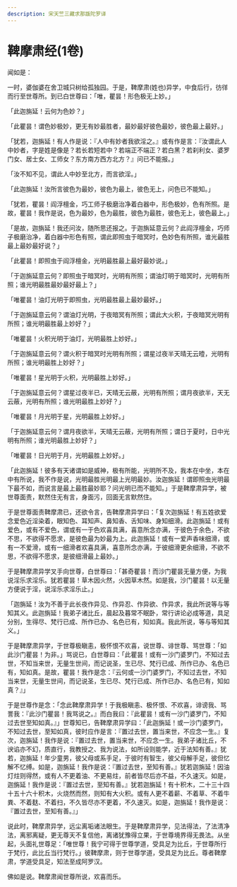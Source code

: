 ```yaml
---
description: 宋天竺三藏求那䟦陀罗译
---
```


# 鞞摩肃经(1卷)

闻如是：

一时，婆伽婆在舍卫城只树给孤独园。于是，鞞摩肃(姓也)异学，中食后行，彷徉而行至世尊所。到已白世尊曰：「唯，瞿昙！形色极无上妙。」

「此迦旃延！云何为色妙？」

「此瞿昙！谓色妙极妙，更无有妙最胜者，最妙最好彼色最妙，彼色最上最好。」

「犹若，迦旃延！有人作是说：『人中有妙者我欲淫之。』或有作是言：『汝谓此人中妙者，字是姓是像是？若长若短若中？若端正不端正？若白黑？若刹利女、婆罗门女、居士女、工师女？东方南方西方北方？』问已不能报。」

「汝不知不见，谓此人中妙至北方，而言欲淫。」

「此迦旃延！汝所言彼色为最妙，彼色为最上，彼色无上，问色已不能知。」

「犹若，瞿昙！阎浮檀金，巧工师子极磨治净着白器中，形色极妙，色有所照。是故，瞿昙！我作是说，色为最妙，色为最胜，彼色为最胜，彼色无上，彼色最上。」

「是故，迦旃延！我还问汝，随所思还报之。于迦旃延意云何？此阎浮檀金，巧师子极磨治净，着白器中形色有照，谓此即照虫于暗冥时，色妙色有所照，谁光最胜最上最妙最好说？」

「此瞿昙！即照虫于阎浮檀金，光明最胜最上最好最妙说。」

「于迦旃延意云何？即照虫于暗冥时，光明有所照；谓油灯明于暗冥时，光明有所照；谁光明最胜最妙最好最上？」

「唯瞿昙！油灯光明于即照虫，光明最胜最上最妙最好。」

「于迦旃延意云何？谓油灯光明，于夜暗冥有所照；谓此大火积，于夜暗冥光明有所照；谁光明最胜最上妙好？」

「唯瞿昙！火积光明于油灯，光明最胜上妙好。」

「于迦旃延意云何？谓火积于暗冥时光明有所照；谓星过夜半天晴无云曀，光明有所照；谁光明最胜上妙好？」

「唯瞿昙！星光明于火积，光明最胜上妙好。」

「于迦旃延意云何？谓星过夜半已，天晴无云蔽，光明有所照；谓月夜欲半，天无云蔽，光明有所照；谁光明最胜上妙好？」

「唯瞿昙！月光明于星，光明最胜上妙好。」

「于迦旃延意云何？谓月夜欲半，天晴无云蔽，光明有所照；谓日于夏时，日中光明有所照；谁光明最胜上妙好？」

「唯瞿昙！日光明于月，光明最胜上妙好。」

「此迦旃延！彼多有天诸谓如是威神，极有所能，光明所不及，我本在中坐，本在中有所说，我不作是说，光明最胜光明最上光明最妙。汝迦旃延！谓即照虫光明最下最不如，而说言是最上最胜最妙耶？问光明已而不能知。」于是鞞摩肃异学，被世尊面责，默然住无有言，身面污，回面无言默然住。

于是世尊面责鞞摩肃已，还欲令言，告鞞摩肃异学曰：「复次迦旃延！有五姓欲爱念爱色近淫染着，眼知色、耳知声、鼻知香、舌知味、身知细滑。此迦旃延！或有爱色，或有不爱色，谓或有一于色欢喜具满，喜意所念亦满，于彼色于余色，不欲不思，不欲得不愿求，是彼色最为妙最为上。此迦旃延！或有一爱声香味细滑，或有一不爱滑，或有一细滑者欢喜具满，喜意所念亦满，于彼细滑更余细滑，不欲不思，不欲得不愿求，是彼细滑最上最妙。」

于是鞞摩肃异学叉手向世尊，白世尊曰：「甚奇瞿昙！而沙门瞿昙无量方便，为我说淫乐求淫乐。犹若瞿昙！草木因火然，火因草木然。如是我，沙门瞿昙！以无量方便说于淫，说淫乐求淫乐止。」

「迦旃延！汝为不善于此长夜作异见、作异忍、作异欲、作异求，我此所说等与等知其义。此迦旃延！我弟子诸比丘，晨起及暮常不眠卧，常行讲论必成等道，具足分别，生得尽、梵行已成、所作已办、名色已有，知如真。我此所说，等与等知其义。」

于是鞞摩肃异学，于世尊极瞋恚，极怀恨不欢喜，说世尊、诽世尊、骂世尊：「如此沙门瞿昙！为非。」骂说已，白世尊曰：「此瞿昙！或有一沙门婆罗门，不知过去世，不知当来世，无量生世间，而记说圣，生已尽、梵行已成、所作已办、名色已有，知如真。是故，瞿昙！我作是念：『云何或一沙门婆罗门，不知过去世，不知当来世，无量生世间，而记说圣，生已尽、梵行已成、所作已办、名色已有，知如真？』」

于是世尊作是念：「念此鞞摩肃异学！于我极瞋恚、极怀恨、不欢喜，诽谤我、骂詈我：『此沙门瞿昙！我骂说之。』而白我曰：『此瞿昙！或有一沙门婆罗门，不知过去世至知如真。』」世尊知已，告鞞摩肃异学曰：「此迦旃延！或一沙门婆罗门，不知过去世，至知如真，彼时应作是言：『置过去世，置当来世，不应念一生。』复次，迦旃延！我作是说：『置过去世，置当来世，不应念一生。我弟子诸比丘，不谀谄亦不幻，质直行，我教授之、我为说法，如所设则能学，近于法知有善。』犹若，迦旃延！年少童男，彼父母或系手足，于彼时有智生，彼父母解手足，彼但忆解不忆缚。如是，迦旃延！我作是说：『置过去世，至知有善。』犹若迦旃延！因油灯炷则得然，或有人不更着油、不更易炷，前者皆尽后亦不益，不久速灭。如是，迦旃延！我作是说：『置过去世，至知有善。』犹若迦旃延！有十积木，二十三十四十五十六十积木，火烧然而然，则知有大火积。或有人更不着薪、不着草、不着牛粪、不着麸、不着扫，不久皆尽亦不更着，不久速灭。如是，迦旃延！我作是说：『置过去世，至知有善。』」

说此时，鞞摩肃异学，远尘离垢诸法眼生。于是鞞摩肃异学，见法得法，了法清净法，离邪离疑，更无尊天不复信他，离诸犹豫得立果，于世尊境界得无畏法。从坐起，头面礼世尊足：「唯世尊！我宁可得于世尊学道，受具足为比丘，于世尊所行于梵行，此比丘当行梵行。」彼鞞摩肃，则于世尊学道，受具足为比丘。尊者鞞摩肃，学道受具足，知法至成阿罗汉。

佛如是说。鞞摩肃闻世尊所说，欢喜而乐。
